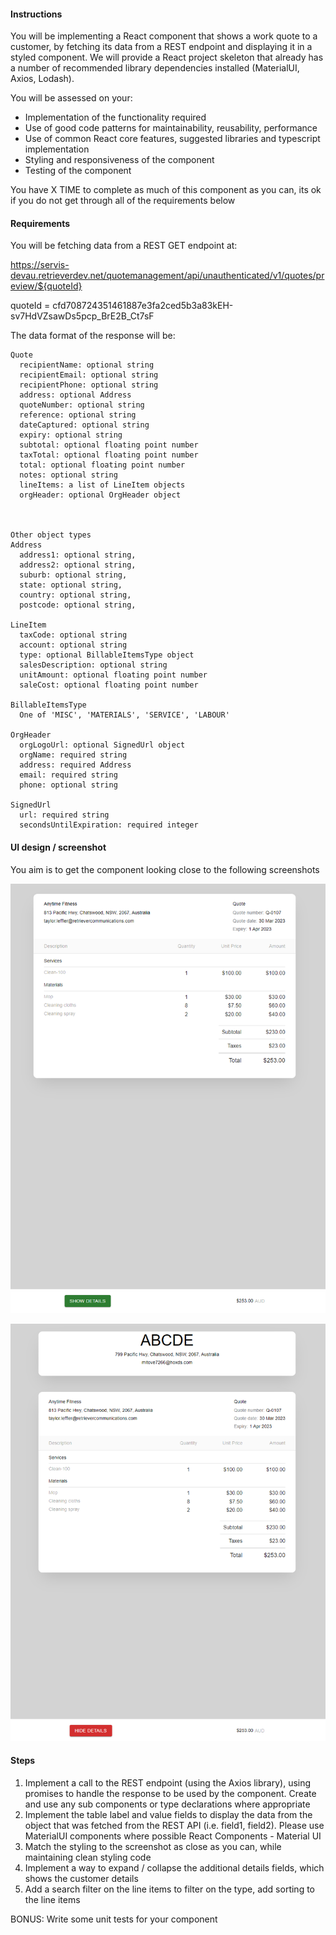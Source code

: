 #### Instructions
You will be implementing a React component that shows a work quote to a customer, by fetching its data from a REST endpoint and displaying it in a styled component. We will provide a React project skeleton that already has a number of recommended library dependencies installed (MaterialUI, Axios, Lodash).

You will be assessed on your:
* Implementation of the functionality required
* Use of good code patterns for maintainability, reusability, performance
* Use of common React core features, suggested libraries and typescript implementation
* Styling and responsiveness of the component
* Testing of the component

You have X TIME to complete as much of this component as you can, its ok if you do not get through all of the requirements below

 

#### Requirements
You will be fetching data from a REST GET endpoint at:

https://servis-devau.retrieverdev.net/quotemanagement/api/unauthenticated/v1/quotes/preview/${quoteId}

quoteId = cfd708724351461887e3fa2ced5b3a83kEH-sv7HdVZsawDs5pcp_BrE2B_Ct7sF

The data format of the response will be: 

```
Quote
  recipientName: optional string
  recipientEmail: optional string
  recipientPhone: optional string
  address: optional Address
  quoteNumber: optional string
  reference: optional string
  dateCaptured: optional string
  expiry: optional string
  subtotal: optional floating point number
  taxTotal: optional floating point number
  total: optional floating point number
  notes: optional string
  lineItems: a list of LineItem objects
  orgHeader: optional OrgHeader object



Other object types
Address
  address1: optional string,
  address2: optional string,
  suburb: optional string,
  state: optional string,
  country: optional string,
  postcode: optional string,

LineItem
  taxCode: optional string
  account: optional string
  type: optional BillableItemsType object
  salesDescription: optional string
  unitAmount: optional floating point number
  saleCost: optional floating point number

BillableItemsType
  One of 'MISC', 'MATERIALS', 'SERVICE', 'LABOUR'

OrgHeader
  orgLogoUrl: optional SignedUrl object
  orgName: required string
  address: required Address
  email: required string
  phone: optional string

SignedUrl
  url: required string
  secondsUntilExpiration: required integer
```

#### UI design / screenshot
You aim is to get the component looking close to the following screenshots

![Screenshot](ClosedDetails.png)

![Screenshot](OpenDetails.png)

#### Steps
1. Implement a call to the REST endpoint (using the Axios library), using promises to handle the response to be used by the component. Create and use any sub components or type declarations where appropriate
2. Implement the table label and value fields to display the data from the object that was fetched from the REST API (i.e. field1, field2). Please use MaterialUI components where possible React Components - Material UI 
3. Match the styling to the screenshot as close as you can, while maintaining clean styling code
4. Implement a way to expand / collapse the additional details fields, which shows the customer details
5. Add a search filter on the line items to filter on the type, add sorting to the line items

BONUS: Write some unit tests for your component
